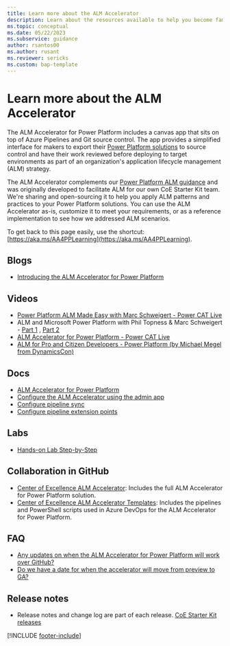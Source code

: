 ```yaml
---
title: Learn more about the ALM Accelerator
description: Learn about the resources available to help you become familiar with the ALM Accelerator for Power Platform.
ms.topic: conceptual
ms.date: 05/22/2023
ms.subservice: guidance
author: rsantos00
ms.author: rusant
ms.reviewer: sericks
ms.custom: bap-template
---
```


# Learn more about the ALM Accelerator

The ALM Accelerator for Power Platform includes a canvas app that sits on top of Azure Pipelines and Git source control. The app provides a simplified interface for makers to export their [Power Platform solutions](/power-platform/alm/solution-concepts-alm) to source control and have their work reviewed before deploying to target environments as part of an organization's application lifecycle management (ALM) strategy.

The ALM Accelerator complements our [Power Platform ALM guidance](/power-platform/alm/overview-alm) and was originally developed to facilitate ALM for our own CoE Starter Kit team. We're sharing and open-sourcing it to help you apply ALM patterns and practices to your Power Platform solutions. You can use the ALM Accelerator as-is, customize it to meet your requirements, or as a reference implementation to see how we addressed ALM scenarios.

To get back to this page easily, use the shortcut: [https://aka.ms/AA4PPLearning](https://aka.ms/AA4PPLearning).

## Blogs

- [Introducing the ALM Accelerator for Power Platform](https://powerapps.microsoft.com/blog/introducing-the-alm-accelerator-for-power-platform/)

## Videos

- [Power Platform ALM Made Easy with Marc Schweigert - Power CAT Live](https://www.youtube.com/watch?v=aO-CmmGebLk)
- ALM and Microsoft Power Platform with Phil Topness & Marc Schweigert - [Part 1](https://www.youtube.com/watch?v=cMZGMokgkHE) , [Part 2](https://www.youtube.com/watch?v=8H80T4w1MnI)
- [ALM Accelerator for Power Platform - Power CAT Live](https://www.youtube.com/watch?v=daK6LuR9Uuk)
- [ALM for Pro and Citizen Developers - Power Platform (by Michael Megel from DynamicsCon)](https://www.youtube.com/watch?v=lVqxkRUfDhI)

## Docs

- [ALM Accelerator for Power Platform](overview.md)
- [Configure the ALM Accelerator using the admin app](setup-admin-tasks.md)
- [Configure pipeline sync](setup-pipeline-sync.md)
- [Configure pipeline extension points](setup-hook-extensions.md)

## Labs

- [Hands-on Lab Step-by-Step](https://github.com/microsoft/coe-starter-kit/tree/main/CenterofExcellenceALMAccelerator/Labs/Demo%20tenant%20setup/)

## Collaboration in GitHub

- [Center of Excellence ALM Accelerator](https://github.com/microsoft/coe-starter-kit/tree/main/CenterofExcellenceALMAccelerator): Includes the full ALM Accelerator for Power Platform solution.
- [Center of Excellence ALM Accelerator Templates](https://github.com/microsoft/coe-alm-accelerator-templates): Includes the pipelines and PowerShell scripts used in Azure DevOps for the ALM Accelerator for Power Platform.

## FAQ

- [Any updates on when the ALM Accelerator for Power Platform will work over GitHub?](https://github.com/microsoft/coe-starter-kit/discussions/2336)
- [Do we have a date for when the accelerator will move from preview to GA?](https://github.com/microsoft/coe-starter-kit/discussions/2334)

## Release notes

- Release notes and change log are part of each release. [CoE Starter Kit releases](https://github.com/microsoft/coe-starter-kit/releases/)

<!-- ## Customer Stories

- Soon -->

[!INCLUDE [footer-include](../../includes/footer-banner.md)]
